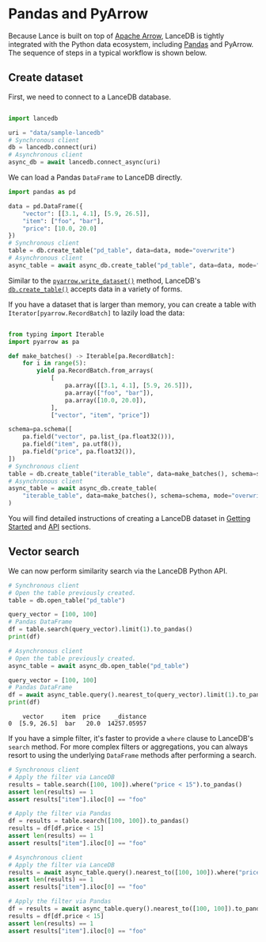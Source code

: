 # Pandas and PyArrow

Because Lance is built on top of [Apache Arrow](https://arrow.apache.org/),
LanceDB is tightly integrated with the Python data ecosystem, including [Pandas](https://pandas.pydata.org/)
and PyArrow. The sequence of steps in a typical workflow is shown below.

## Create dataset

First, we need to connect to a LanceDB database.

```py

import lancedb

uri = "data/sample-lancedb"
# Synchronous client
db = lancedb.connect(uri)
# Asynchronous client
async_db = await lancedb.connect_async(uri)
```

We can load a Pandas `DataFrame` to LanceDB directly.

```py
import pandas as pd

data = pd.DataFrame({
    "vector": [[3.1, 4.1], [5.9, 26.5]],
    "item": ["foo", "bar"],
    "price": [10.0, 20.0]
})
# Synchronous client
table = db.create_table("pd_table", data=data, mode="overwrite")
# Asynchronous client
async_table = await async_db.create_table("pd_table", data=data, mode="overwrite")
```

Similar to the [`pyarrow.write_dataset()`](https://arrow.apache.org/docs/python/generated/pyarrow.dataset.write_dataset.html) method, LanceDB's
[`db.create_table()`](python.md/#lancedb.db.DBConnection.create_table) accepts data in a variety of forms.

If you have a dataset that is larger than memory, you can create a table with `Iterator[pyarrow.RecordBatch]` to lazily load the data:

```py

from typing import Iterable
import pyarrow as pa

def make_batches() -> Iterable[pa.RecordBatch]:
    for i in range(5):
        yield pa.RecordBatch.from_arrays(
            [
                pa.array([[3.1, 4.1], [5.9, 26.5]]),
                pa.array(["foo", "bar"]),
                pa.array([10.0, 20.0]),
            ],
            ["vector", "item", "price"])

schema=pa.schema([
    pa.field("vector", pa.list_(pa.float32())),
    pa.field("item", pa.utf8()),
    pa.field("price", pa.float32()),
])
# Synchronous client
table = db.create_table("iterable_table", data=make_batches(), schema=schema, mode="overwrite")
# Asynchronous client
async_table = await async_db.create_table(
    "iterable_table", data=make_batches(), schema=schema, mode="overwrite"
)
```

You will find detailed instructions of creating a LanceDB dataset in
[Getting Started](../basic.md#quick-start) and [API](python.md/#lancedb.db.DBConnection.create_table)
sections.

## Vector search

We can now perform similarity search via the LanceDB Python API.

```py
# Synchronous client
# Open the table previously created.
table = db.open_table("pd_table")

query_vector = [100, 100]
# Pandas DataFrame
df = table.search(query_vector).limit(1).to_pandas()
print(df)

# Asynchronous client
# Open the table previously created.
async_table = await async_db.open_table("pd_table")

query_vector = [100, 100]
# Pandas DataFrame
df = await async_table.query().nearest_to(query_vector).limit(1).to_pandas()
print(df)
```

```
    vector     item  price    _distance
0  [5.9, 26.5]  bar   20.0  14257.05957
```

If you have a simple filter, it's faster to provide a `where` clause to LanceDB's `search` method.
For more complex filters or aggregations, you can always resort to using the underlying `DataFrame` methods after performing a search.

```python
# Synchronous client
# Apply the filter via LanceDB
results = table.search([100, 100]).where("price < 15").to_pandas()
assert len(results) == 1
assert results["item"].iloc[0] == "foo"

# Apply the filter via Pandas
df = results = table.search([100, 100]).to_pandas()
results = df[df.price < 15]
assert len(results) == 1
assert results["item"].iloc[0] == "foo"

# Asynchronous client
# Apply the filter via LanceDB
results = await async_table.query().nearest_to([100, 100]).where("price < 15").to_pandas()
assert len(results) == 1
assert results["item"].iloc[0] == "foo"

# Apply the filter via Pandas
df = results = await async_table.query().nearest_to([100, 100]).to_pandas()
results = df[df.price < 15]
assert len(results) == 1
assert results["item"].iloc[0] == "foo"
```
